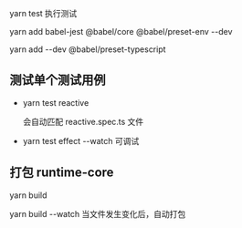 yarn test 执行测试

yarn add babel-jest @babel/core @babel/preset-env --dev

yarn add --dev @babel/preset-typescript

## 测试单个测试用例
- yarn test reactive

  会自动匹配 reactive.spec.ts 文件

- yarn test effect --watch 可调试


## 打包 runtime-core
yarn build 

yarn build --watch 当文件发生变化后，自动打包
